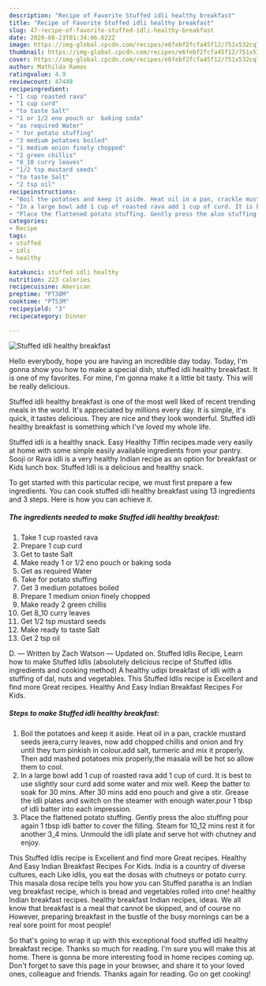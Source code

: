 ```yaml
---
description: "Recipe of Favorite Stuffed idli healthy breakfast"
title: "Recipe of Favorite Stuffed idli healthy breakfast"
slug: 47-recipe-of-favorite-stuffed-idli-healthy-breakfast
date: 2020-08-23T01:34:06.622Z
image: https://img-global.cpcdn.com/recipes/e6febf2fcfa45f12/751x532cq70/stuffed-idli-healthy-breakfast-recipe-main-photo.jpg
thumbnail: https://img-global.cpcdn.com/recipes/e6febf2fcfa45f12/751x532cq70/stuffed-idli-healthy-breakfast-recipe-main-photo.jpg
cover: https://img-global.cpcdn.com/recipes/e6febf2fcfa45f12/751x532cq70/stuffed-idli-healthy-breakfast-recipe-main-photo.jpg
author: Mathilda Ramos
ratingvalue: 4.9
reviewcount: 47449
recipeingredient:
- "1 cup roasted rava"
- "1 cup curd"
- "to taste Salt"
- "1 or 1/2 eno pouch or  baking soda"
- "as required Water"
- " for potato stuffing"
- "3 medium potatoes boiled"
- "1 medium onion finely chopped"
- "2 green chillis"
- "8_10 curry leaves"
- "1/2 tsp mustard seeds"
- "to taste Salt"
- "2 tsp oil"
recipeinstructions:
- "Boil the potatoes and keep it aside. Heat oil in a pan, crackle mustard seeds jeera,curry leaves, now add chopped chillis and onion and fry until they turn pinkish in colour.add salt, turmeric and mix it properly. Then add mashed potatoes mix properly,the masala will be hot so allow them to cool."
- "In a large bowl add 1 cup of roasted rava add 1 cup of curd. It is best to use slightly sour curd add some water and mix well. Keep the batter to soak for 30 mins. After 30 mins add eno pouch and give a stir. Grease the idli plates and switch on the steamer with enough water.pour 1 tbsp of idli batter into each impression."
- "Place the flattened potato stuffing. Gently press the aloo stuffing pour again 1 tbsp idli batter to cover the filling. Steam for 10_12 mins rest it for another 3_4 mins. Unmould the idli plate and serve hot with chutney and enjoy."
categories:
- Recipe
tags:
- stuffed
- idli
- healthy

katakunci: stuffed idli healthy 
nutrition: 223 calories
recipecuisine: American
preptime: "PT38M"
cooktime: "PT53M"
recipeyield: "3"
recipecategory: Dinner

---
```



![Stuffed idli healthy breakfast](https://img-global.cpcdn.com/recipes/e6febf2fcfa45f12/751x532cq70/stuffed-idli-healthy-breakfast-recipe-main-photo.jpg)

Hello everybody, hope you are having an incredible day today. Today, I'm gonna show you how to make a special dish, stuffed idli healthy breakfast. It is one of my favorites. For mine, I'm gonna make it a little bit tasty. This will be really delicious.

Stuffed idli healthy breakfast is one of the most well liked of recent trending meals in the world. It's appreciated by millions every day. It is simple, it's quick, it tastes delicious. They are nice and they look wonderful. Stuffed idli healthy breakfast is something which I've loved my whole life.

Stuffed idli is a healthy snack. Easy Healthy Tiffin recipes.made very easily at home with some simple easily available ingredients from your pantry. Sooji or Rava idli is a very healthy Indian recipe as an option for breakfast or Kids lunch box. Stuffed Idli is a delicious and healthy snack.


To get started with this particular recipe, we must first prepare a few ingredients. You can cook stuffed idli healthy breakfast using 13 ingredients and 3 steps. Here is how you can achieve it.

<!--inarticleads1-->

##### The ingredients needed to make Stuffed idli healthy breakfast:

1. Take 1 cup roasted rava
1. Prepare 1 cup curd
1. Get to taste Salt
1. Make ready 1 or 1/2 eno pouch or  baking soda
1. Get as required Water
1. Take  for potato stuffing
1. Get 3 medium potatoes boiled
1. Prepare 1 medium onion finely chopped
1. Make ready 2 green chillis
1. Get 8_10 curry leaves
1. Get 1/2 tsp mustard seeds
1. Make ready to taste Salt
1. Get 2 tsp oil


D. — Written by Zach Watson — Updated on. Stuffed Idlis Recipe, Learn how to make Stuffed Idlis (absolutely delicious recipe of Stuffed Idlis ingredients and cooking method) A healthy udipi breakfast of idli with a stuffing of dal, nuts and vegetables. This Stuffed Idlis recipe is Excellent and find more Great recipes. Healthy And Easy Indian Breakfast Recipes For Kids. 

<!--inarticleads2-->

##### Steps to make Stuffed idli healthy breakfast:

1. Boil the potatoes and keep it aside. Heat oil in a pan, crackle mustard seeds jeera,curry leaves, now add chopped chillis and onion and fry until they turn pinkish in colour.add salt, turmeric and mix it properly. Then add mashed potatoes mix properly,the masala will be hot so allow them to cool.
1. In a large bowl add 1 cup of roasted rava add 1 cup of curd. It is best to use slightly sour curd add some water and mix well. Keep the batter to soak for 30 mins. After 30 mins add eno pouch and give a stir. Grease the idli plates and switch on the steamer with enough water.pour 1 tbsp of idli batter into each impression.
1. Place the flattened potato stuffing. Gently press the aloo stuffing pour again 1 tbsp idli batter to cover the filling. Steam for 10_12 mins rest it for another 3_4 mins. Unmould the idli plate and serve hot with chutney and enjoy.


This Stuffed Idlis recipe is Excellent and find more Great recipes. Healthy And Easy Indian Breakfast Recipes For Kids. India is a country of diverse cultures, each Like idlis, you eat the dosas with chutneys or potato curry. This masala dosa recipe tells you how you can Stuffed paratha is an Indian veg breakfast recipe, which is bread and vegetables rolled into one! healthy Indian breakfast recipes. healthy breakfast Indian recipes, ideas. We all know that breakfast is a meal that cannot be skipped, and of course no However, preparing breakfast in the bustle of the busy mornings can be a real sore point for most people! 

So that's going to wrap it up with this exceptional food stuffed idli healthy breakfast recipe. Thanks so much for reading. I'm sure you will make this at home. There is gonna be more interesting food in home recipes coming up. Don't forget to save this page in your browser, and share it to your loved ones, colleague and friends. Thanks again for reading. Go on get cooking!
